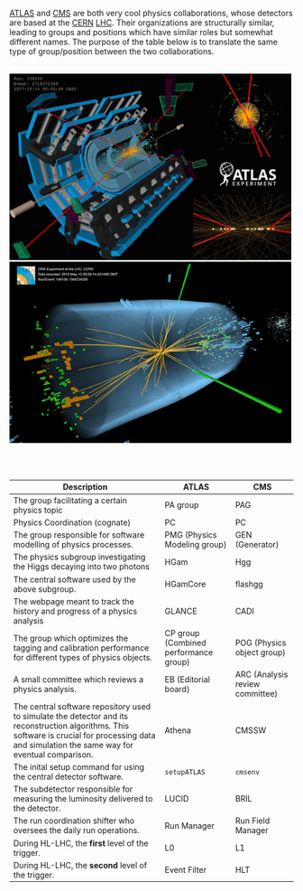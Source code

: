 
[ATLAS](https://atlas.cern/) and [CMS](https://cms.cern/collaboration) are both very cool physics collaborations, whose detectors are based at the [CERN](https://www.home.cern/) [LHC](https://www.home.cern/science/accelerators/large-hadron-collider). Their organizations are structurally similar, leading to groups and positions which have similar roles but somewhat different names. The purpose of the table below is to translate the same type of group/position between the two collaborations. <br> <br>

<img style="" width="500" alt="ATLAS" title="ATLAS" src="../Documents/ATLAS_eventDisplay.jpeg">      <img style="" width="500" alt="CMS" title="CMS" src="../Documents/CMS_eventDisplay.jpeg"> 

<br> <br>

| Description | ATLAS | CMS | 
| ----------- | ----------- | ----------- |
| The group facilitating a certain physics topic| PA group | PAG | 
| Physics Coordination (cognate) | PC | PC |
| The group responsible for software modelling of physics processes. | PMG (Physics Modeling group) | GEN (Generator) | 
| The physics subgroup investigating the Higgs decaying into two photons | HGam | Hgg |
| The central software used by the above subgroup. | HGamCore | flashgg |
| The webpage meant to track the history and progress of a physics analysis | GLANCE | CADI | 
| The group which optimizes the tagging and calibration performance for different types of physics objects. | CP group (Combined performance group) | POG (Physics object group) | 
| A small committee which reviews a physics analysis. | EB (Editorial board) | ARC (Analysis review committee) | 
| The central software repository used to simulate the detector and its reconstruction algorithms. This software is crucial for processing data and simulation the same way for eventual comparison. | Athena | CMSSW | 
| The inital setup command for using the central detector software. | `setupATLAS` | `cmsenv` |
| The subdetector responsible for measuring the luminosity delivered to the detector. | LUCID | BRIL | 
| The run coordination shifter who oversees the daily run operations. | Run Manager | Run Field Manager | 
| During HL-LHC, the **first** level of the trigger. | L0 | L1 |
| During HL-LHC, the **second** level of the trigger. | Event Filter | HLT |
